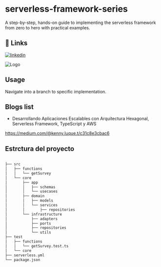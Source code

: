 
# serverless-framework-series

A step-by-step, hands-on guide to implementing the serverless framework from zero to hero with practical examples.


## 🔗 Links

[![linkedin](https://img.shields.io/badge/linkedin-0A66C2?style=for-the-badge&logo=linkedin&logoColor=white)](https://www.linkedin.com/in/kennyluquet/)



![Logo](https://camo.githubusercontent.com/47fc268f696afbfaf449142b409f40b983b7db6e3ab2ac13cd6d047aa1eab703/68747470733a2f2f73332e616d617a6f6e6177732e636f6d2f6173736574732e6769746875622e7365727665726c6573732f726561646d652d7365727665726c6573732d6672616d65776f726b2e676966)







    
## Usage

Navigate into a branch to specific implementation.


## Blogs list

- Desarrollando Aplicaciones Escalables con Arquitectura Hexagonal, Serverless Framework, TypeScript y AWS

https://medium.com/@kenny.luque.t/c31c8e3cbac6

## Estrctura del proyecto

```bash

├── src
│   ├── functions
│   │   └── getSurvey
│   └── core
│       ├── app
│       │   ├── schemas
│       │   └── usecases
│       ├── domain
│       │   ├── models
│       │   └── services
│       │       ├── repositories
│       └── infrastructure
│           ├── adapters
│           ├── ports
│           ├── repositories
│           └── utils
├── test
│   ├── functions
│   │   └── getSurvey.test.ts
│   └── core
├── serverless.yml
└── package.json

```